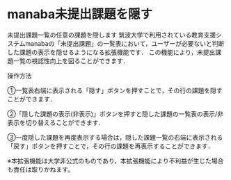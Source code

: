 # manaba未提出課題を隠す
未提出課題一覧の任意の課題を隠します
筑波大学で利用されている教育支援システムmanabaの「未提出課題」の一覧表において，ユーザーが必要ないと判断した課題の表示を隠せるようになる拡張機能です．
この機能により，未提出課題一覧の視認性向上を図ることができます．

操作方法

①一覧表右端に表示される「隠す」ボタンを押すことで，その行の課題を隠すことができます．

②「隠した課題の表示(非表示)」ボタンを押すと隠した課題の一覧表の表示/非表示を切り替えることができます．

③一度隠した課題を再度表示する場合は，隠した課題一覧の右端に表示される「戻す」ボタンを押すことで，その行の課題を再表示することができます．


※本拡張機能は大学非公式のものであり，本拡張機能により不利益が生じた場合も責任は取りかねます。

